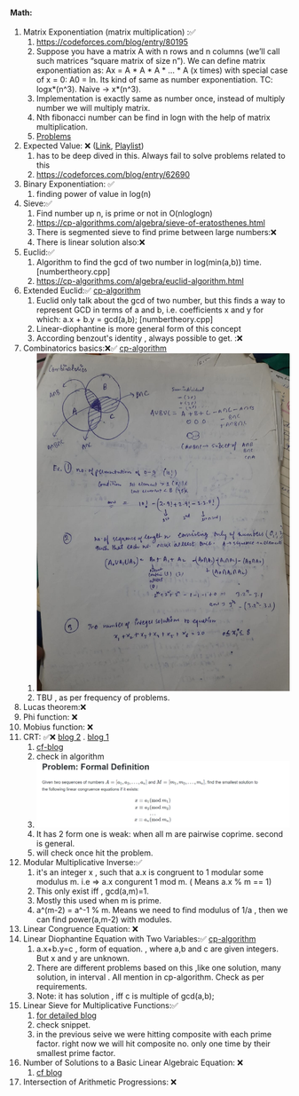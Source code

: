 
#### Math:
1. Matrix Exponentiation (matrix multiplication) :✅
   1. https://codeforces.com/blog/entry/80195
   2. Suppose you have a matrix A with n rows and n columns (we’ll call such matrices “square matrix of size n”). We can define matrix exponentiation as: Ax = A * A * A * … * A (x times) with special case of x = 0: A0 = In. Its kind of same as number exponentiation. TC: logx*(n^3). Naive -> x*(n^3).
   3. Implementation is exactly same as number once, instead of multiply number we will multiply matrix.
   4. Nth fibonacci number can be find in logn with the help of matrix multiplication.
   5. [Problems](https://codeforces.com/blog/entry/8544)
2. Expected Value: ❌ ([Link](https://dlsun.github.io/probability/counting.html), [Playlist](https://www.youtube.com/playlist?list=PLUl4u3cNGP60hI9ATjSFgLZpbNJ7myAg6)) 
   1. has to be deep dived in this. Always fail to solve problems related to this
   2. https://codeforces.com/blog/entry/62690
3. Binary Exponentiation: ✅
   1. finding power of value in log(n) 
4. Sieve:✅
   1. Find number up n, is prime or not in O(nloglogn)
   2. https://cp-algorithms.com/algebra/sieve-of-eratosthenes.html
   3. There is segmented sieve to find prime between large numbers:❌
   4. There is linear solution also:❌
5. Euclid:✅
   1. Algorithm to find the gcd of two number in log(min(a,b)) time. [numbertheory.cpp]
   2. https://cp-algorithms.com/algebra/euclid-algorithm.html
6. Extended Euclid:✅ [cp-algorithm](https://cp-algorithms.com/algebra/extended-euclid-algorithm.html)
   1. Euclid only talk about the gcd of two number, but this finds a way to represent GCD in terms of a and b, i.e. coefficients x and y for which:  a.x + b.y = gcd(a,b); [numbertheory.cpp]
   2. Linear-diophantine is more general form of this concept
   3. According benzout's identity , always possible to get. :❌ 
7. Combinatorics basics:❌✅ [cp-algorithm](https://cp-algorithms.com/combinatorics/binomial-coefficients.html)
   1. ![alt_text](combi.jpeg)
   2. TBU , as per frequency of problems.
8. Lucas theorem:❌
9. Phi function: ❌
10. Mobius function: ❌
11. CRT: ✅❌ [blog 2](https://forthright48.com/chinese-remainder-theorem-part-2-non-coprime-moduli/) . [blog 1](https://forthright48.com/chinese-remainder-theorem-part-1-coprime-moduli/)
    1. [cf-blog](https://codeforces.com/blog/entry/61290)
    2. check in algorithm
    3. ![img.png](img.png)
    4. It has 2 form one is weak: when all m are pairwise coprime. second is general.
    5. will check once hit the problem.
12. Modular Multiplicative Inverse:✅
    1. it's an integer x , such that a.x is congruent to 1 modular some modulus m. i.e => a.x congurent 1 mod m. ( Means a.x % m == 1)
    2. This only exist iff , gcd(a,m)=1.
    3. Mostly this used when m is prime. 
    4. a^(m-2) = a^-1 % m. Means we need to find modulus of 1/a , then we can find power(a,m-2) with modules.
13. Linear Congruence Equation: ❌
14. Linear Diophantine Equation with Two Variables:✅ [cp-algorithm](https://cp-algorithms.com/algebra/linear-diophantine-equation.html)
    1. a.x+b.y=c  , form of equation. , where a,b and c are given integers. But x and y are unknown.
    2. There are different problems based on this ,like one solution, many solution, in interval . All mention in cp-algorithm. Check as per requirements.
    3. Note: it has solution , iff c is multiple of gcd(a,b);
15. Linear Sieve for Multiplicative Functions:✅
    1. [for detailed blog](https://codeforces.com/blog/entry/54090)
    2. check snippet.
    3. in the previous seive we were hitting composite with each prime factor. right now we will hit composite no. only one time by their smallest prime factor.
16. Number of Solutions to a Basic Linear Algebraic Equation: ❌
    1. [cf blog](https://codeforces.com/blog/entry/54111)
17. Intersection of Arithmetic Progressions: ❌